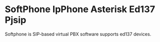 # SoftPhone IpPhone Asterisk Ed137 Pjsip
Softphone is SIP-based virtual PBX software supports ed137 devices.
